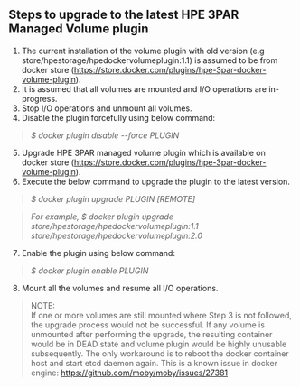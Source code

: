 ## Steps to upgrade to the latest HPE 3PAR Managed Volume plugin

1.	The current installation of the volume plugin with old version (e.g store/hpestorage/hpedockervolumeplugin:1.1) is assumed to be from docker store (https://store.docker.com/plugins/hpe-3par-docker-volume-plugin).
2.	It is assumed that all volumes are mounted and I/O operations are in-progress.
3.	Stop I/O operations and unmount all volumes.
4.	Disable the plugin forcefully using below command:

>*$ docker plugin disable --force PLUGIN*

5.	Upgrade HPE 3PAR managed volume plugin which is available on docker store (https://store.docker.com/plugins/hpe-3par-docker-volume-plugin). 
6.	Execute the below command to upgrade the plugin to the latest version.

>*$ docker plugin upgrade PLUGIN [REMOTE]*

>*For example, $ docker plugin upgrade store/hpestorage/hpedockervolumeplugin:1.1 store/hpestorage/hpedockervolumeplugin:2.0*

7. Enable the plugin using below command:

>*$ docker plugin enable PLUGIN*

8. Mount all the volumes and resume all I/O operations.

> NOTE:  
> If one or more volumes are still mounted where Step 3 is not followed, the upgrade process would not be successful. If any volume is unmounted after performing the upgrade, the resulting container would be in DEAD state and volume plugin would be highly unusable subsequently. The only workaround is to reboot the docker container host and start etcd daemon again. This is a known issue in docker engine: https://github.com/moby/moby/issues/27381



